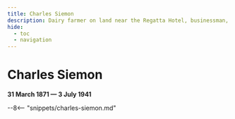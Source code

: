 ```yaml
---
title: Charles Siemon
description: Dairy farmer on land near the Regatta Hotel, businessman, and Toowong Town Councillor
hide:
  - toc
  - navigation 
---
```


# Charles Siemon

**31 March 1871 — 3 July 1941**

--8<-- "snippets/charles-siemon.md"
